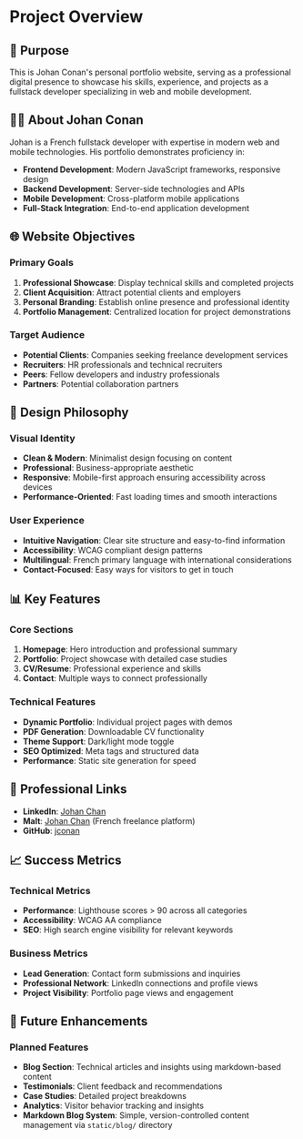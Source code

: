 # Project Overview

## 🎯 Purpose

This is Johan Conan's personal portfolio website, serving as a professional digital presence to showcase his skills, experience, and projects as a fullstack developer specializing in web and mobile development.

## 👨‍💻 About Johan Conan

Johan is a French fullstack developer with expertise in modern web and mobile technologies. His portfolio demonstrates proficiency in:

- **Frontend Development**: Modern JavaScript frameworks, responsive design
- **Backend Development**: Server-side technologies and APIs
- **Mobile Development**: Cross-platform mobile applications
- **Full-Stack Integration**: End-to-end application development

## 🌐 Website Objectives

### Primary Goals
1. **Professional Showcase**: Display technical skills and completed projects
2. **Client Acquisition**: Attract potential clients and employers
3. **Personal Branding**: Establish online presence and professional identity
4. **Portfolio Management**: Centralized location for project demonstrations

### Target Audience
- **Potential Clients**: Companies seeking freelance development services
- **Recruiters**: HR professionals and technical recruiters
- **Peers**: Fellow developers and industry professionals
- **Partners**: Potential collaboration partners

## 🎨 Design Philosophy

### Visual Identity
- **Clean & Modern**: Minimalist design focusing on content
- **Professional**: Business-appropriate aesthetic
- **Responsive**: Mobile-first approach ensuring accessibility across devices
- **Performance-Oriented**: Fast loading times and smooth interactions

### User Experience
- **Intuitive Navigation**: Clear site structure and easy-to-find information
- **Accessibility**: WCAG compliant design patterns
- **Multilingual**: French primary language with international considerations
- **Contact-Focused**: Easy ways for visitors to get in touch

## 📊 Key Features

### Core Sections
1. **Homepage**: Hero introduction and professional summary
2. **Portfolio**: Project showcase with detailed case studies
3. **CV/Resume**: Professional experience and skills
4. **Contact**: Multiple ways to connect professionally

### Technical Features
- **Dynamic Portfolio**: Individual project pages with demos
- **PDF Generation**: Downloadable CV functionality
- **Theme Support**: Dark/light mode toggle
- **SEO Optimized**: Meta tags and structured data
- **Performance**: Static site generation for speed

## 🔗 Professional Links

- **LinkedIn**: [Johan Chan](https://www.linkedin.com/in/johan-chan/)
- **Malt**: [Johan Chan](https://www.malt.fr/profile/johanchan) (French freelance platform)
- **GitHub**: [jconan](https://github.com/jconan)

## 📈 Success Metrics

### Technical Metrics
- **Performance**: Lighthouse scores > 90 across all categories
- **Accessibility**: WCAG AA compliance
- **SEO**: High search engine visibility for relevant keywords

### Business Metrics
- **Lead Generation**: Contact form submissions and inquiries
- **Professional Network**: LinkedIn connections and profile views
- **Project Visibility**: Portfolio page views and engagement

## 🎯 Future Enhancements

### Planned Features
- **Blog Section**: Technical articles and insights using markdown-based content
- **Testimonials**: Client feedback and recommendations
- **Case Studies**: Detailed project breakdowns
- **Analytics**: Visitor behavior tracking and insights
- **Markdown Blog System**: Simple, version-controlled content management via `static/blog/` directory